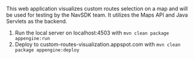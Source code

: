 This web application visualizes custom routes selection on a map and will be used for testing by the NavSDK team.
It utilizes the Maps API and Java Servlets as the backend.

1. Run the local server on localhost:4503 with
`mvn clean package appengine:run`
2. Deploy to custom-routes-visualization.appspot.com with
`mvn clean package appengine:deploy`
